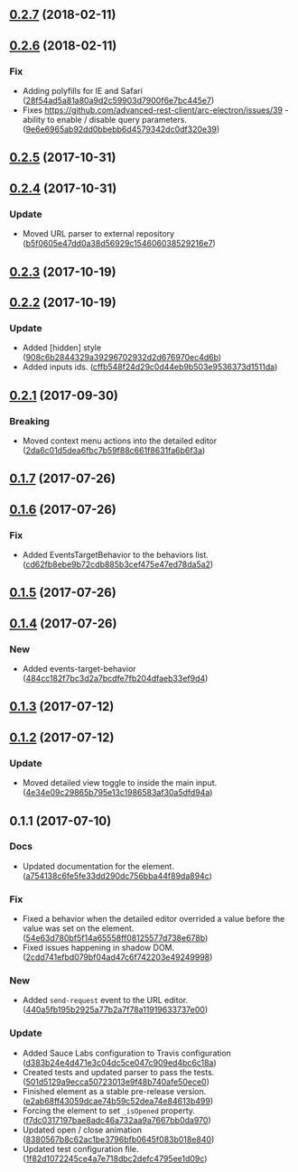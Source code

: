 <a name="0.2.7"></a>
## [0.2.7](https://github.com/advanced-rest-client/url-input-editor/compare/0.2.6...0.2.7) (2018-02-11)




<a name="0.2.6"></a>
## [0.2.6](https://github.com/advanced-rest-client/url-input-editor/compare/0.2.5...0.2.6) (2018-02-11)


### Fix

* Adding polyfills for IE and Safari ([28f54ad5a81a80a9d2c59903d7900f6e7bc445e7](https://github.com/advanced-rest-client/url-input-editor/commit/28f54ad5a81a80a9d2c59903d7900f6e7bc445e7))
* Fixes https://github.com/advanced-rest-client/arc-electron/issues/39 - ability to enable / disable query parameters. ([9e6e6965ab92dd0bbebb6d4579342dc0df320e39](https://github.com/advanced-rest-client/url-input-editor/commit/9e6e6965ab92dd0bbebb6d4579342dc0df320e39))



<a name="0.2.5"></a>
## [0.2.5](https://github.com/advanced-rest-client/url-input-editor/compare/0.2.4...0.2.5) (2017-10-31)




<a name="0.2.4"></a>
## [0.2.4](https://github.com/advanced-rest-client/url-input-editor/compare/0.2.3...0.2.4) (2017-10-31)


### Update

* Moved URL parser to external repository ([b5f0605e47dd0a38d56929c154606038529216e7](https://github.com/advanced-rest-client/url-input-editor/commit/b5f0605e47dd0a38d56929c154606038529216e7))



<a name="0.2.3"></a>
## [0.2.3](https://github.com/advanced-rest-client/url-input-editor/compare/0.2.2...0.2.3) (2017-10-19)




<a name="0.2.2"></a>
## [0.2.2](https://github.com/advanced-rest-client/url-input-editor/compare/0.2.1...0.2.2) (2017-10-19)


### Update

* Added [hidden] style ([908c6b2844329a39296702932d2d676970ec4d6b](https://github.com/advanced-rest-client/url-input-editor/commit/908c6b2844329a39296702932d2d676970ec4d6b))
* Added inputs ids. ([cffb548f24d29c0d44eb9b503e9536373d1511da](https://github.com/advanced-rest-client/url-input-editor/commit/cffb548f24d29c0d44eb9b503e9536373d1511da))



<a name="0.2.1"></a>
## [0.2.1](https://github.com/advanced-rest-client/url-input-editor/compare/0.1.6...0.2.1) (2017-09-30)


### Breaking

* Moved context menu actions into the detailed editor ([2da6c01d5dea6fbc7b59f88c661f8631fa6b6f3a](https://github.com/advanced-rest-client/url-input-editor/commit/2da6c01d5dea6fbc7b59f88c661f8631fa6b6f3a))



<a name="0.1.7"></a>
## [0.1.7](https://github.com/advanced-rest-client/url-input-editor/compare/0.1.6...0.1.7) (2017-07-26)




<a name="0.1.6"></a>
## [0.1.6](https://github.com/advanced-rest-client/url-input-editor/compare/0.1.5...0.1.6) (2017-07-26)


### Fix

* Added EventsTargetBehavior to the behaviors list. ([cd62fb8ebe9b72cdb885b3cef475e47ed78da5a2](https://github.com/advanced-rest-client/url-input-editor/commit/cd62fb8ebe9b72cdb885b3cef475e47ed78da5a2))



<a name="0.1.5"></a>
## [0.1.5](https://github.com/advanced-rest-client/url-input-editor/compare/0.1.4...0.1.5) (2017-07-26)




<a name="0.1.4"></a>
## [0.1.4](https://github.com/advanced-rest-client/url-input-editor/compare/0.1.3...0.1.4) (2017-07-26)


### New

* Added events-target-behavior ([484cc182f7bc3d2a7bcdfe7fb204dfaeb33ef9d4](https://github.com/advanced-rest-client/url-input-editor/commit/484cc182f7bc3d2a7bcdfe7fb204dfaeb33ef9d4))



<a name="0.1.3"></a>
## [0.1.3](https://github.com/advanced-rest-client/url-input-editor/compare/0.1.2...v0.1.3) (2017-07-12)




<a name="0.1.2"></a>
## [0.1.2](https://github.com/advanced-rest-client/url-input-editor/compare/0.1.1...v0.1.2) (2017-07-12)


### Update

* Moved detailed view toggle to inside the main input. ([4e34e09c29865b795e13c1986583af30a5dfd94a](https://github.com/advanced-rest-client/url-input-editor/commit/4e34e09c29865b795e13c1986583af30a5dfd94a))



<a name="0.1.1"></a>
## 0.1.1 (2017-07-10)


### Docs

* Updated documentation for the element. ([a754138c6fe5fe33dd290dc756bba44f89da894c](https://github.com/advanced-rest-client/url-input-editor/commit/a754138c6fe5fe33dd290dc756bba44f89da894c))

### Fix

* Fixed a behavior when the detailed editor overrided a value before the value was set on the element. ([54e63d780bf5f14a65558ff08125577d738e678b](https://github.com/advanced-rest-client/url-input-editor/commit/54e63d780bf5f14a65558ff08125577d738e678b))
* Fixed issues happening in shadow DOM. ([2cdd741efbd079bf04ad47c6f742203e49249998](https://github.com/advanced-rest-client/url-input-editor/commit/2cdd741efbd079bf04ad47c6f742203e49249998))

### New

* Added `send-request` event to the URL editor. ([440a5fb195b2925a77b2a7f78a11919633737e00](https://github.com/advanced-rest-client/url-input-editor/commit/440a5fb195b2925a77b2a7f78a11919633737e00))

### Update

* Added Sauce Labs configuration to  Travis configuration ([d383b24e4d471e3c04dc5ce047c909ed4bc6c18a](https://github.com/advanced-rest-client/url-input-editor/commit/d383b24e4d471e3c04dc5ce047c909ed4bc6c18a))
* Created tests and updated parser to pass the tests. ([501d5129a9ecca50723013e9f48b740afe50ece0](https://github.com/advanced-rest-client/url-input-editor/commit/501d5129a9ecca50723013e9f48b740afe50ece0))
* Finished element as a stable pre-release version. ([e2ab68ff43059dcae74b59c52dea74e84613b499](https://github.com/advanced-rest-client/url-input-editor/commit/e2ab68ff43059dcae74b59c52dea74e84613b499))
* Forcing the element to set `_isOpened` property. ([f7dc0317197bae8adc46a732aa9a7667bb0da970](https://github.com/advanced-rest-client/url-input-editor/commit/f7dc0317197bae8adc46a732aa9a7667bb0da970))
* Updated open / close animation ([8380567b8c62ac1be3796bfb0645f083b018e840](https://github.com/advanced-rest-client/url-input-editor/commit/8380567b8c62ac1be3796bfb0645f083b018e840))
* Updated test configuration file. ([1f82d1072245ce4a7e718dbc2defc4795ee1d09c](https://github.com/advanced-rest-client/url-input-editor/commit/1f82d1072245ce4a7e718dbc2defc4795ee1d09c))



